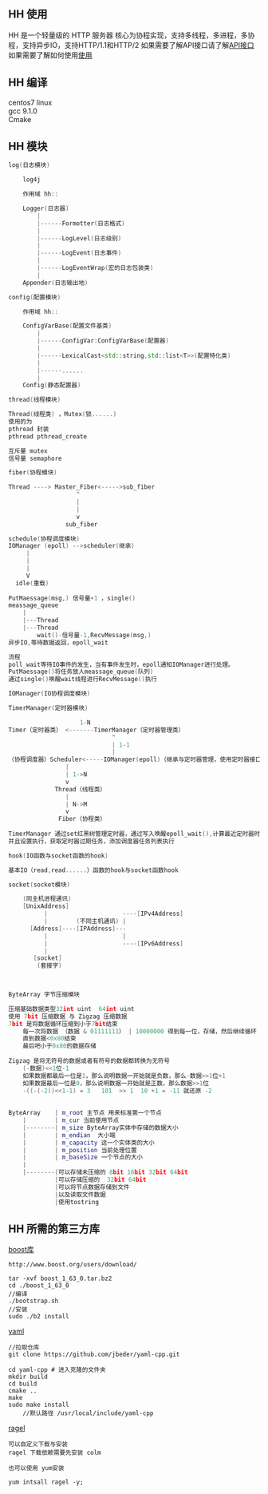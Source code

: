 ## HH 使用
HH 是一个轻量级的 HTTP 服务器
核心为协程实现，支持多线程，多进程，多协程，支持异步IO，支持HTTP/1.1和HTTP/2
如果需要了解API接口请了解[API接口](https://github.com/jk-zjz/HH/blob/master/API%E6%8E%A5%E5%8F%A3%E6%96%87%E6%A1%A3.md)  
如果需要了解如何使用[使用](https://github.com/jk-zjz/HH/blob/master/hh%E6%9C%8D%E5%8A%A1%E5%99%A8%E6%A1%86%E6%9E%B6.md)  
## HH 编译
centos7 linux  
gcc 9.1.0  
Cmake
## HH 模块
```c++
log(日志模块)

    log4j

    作用域 hh::

    Logger(日志器)
        |
        |------Formotter(日志格式)
        |
        |------LogLevel(日志级别)
        |
        |------LogEvent(日志事件)
        |
        |------LogEventWrap(宏的日志包装类)
        |
    Appender(日志输出地)
```

```c++
config(配置模块)

    作用域 hh::

    ConfigVarBase(配置文件基类)
        |
        |------ConfigVar:ConfigVarBase(配置器)
        |
        |------LexicalCast<std::string,std::list<T>>(配置特化类)
        |
        |------......
        |
    Config(静态配置器)
```

```c++
thread(线程模块)

Thread(线程类) ，Mutex(锁......)  
使用的为  
pthread 封装  
pthread pthread_create 

互斥量 mutex
信号量 semaphore
```

```c++
fiber(协程模块)

Thread ----> Master_Fiber<----->sub_fiber
                   ^
                   |
                   |
                   v
                sub_fiber
```

```c++
schedule(协程调度模块) 
IOManager (epoll) -->scheduler(继承)
     |
     |
     |
     V
  idle(重载)
  
PutMaessage(msg,) 信号量+1 ，single()
meassage_queue
    |
    |---Thread
    |---Thread
        wait()-信号量-1,RecvMessage(msg,)
异步IO,等待数据返回，epoll_wait

流程
poll_wait等待IO事件的发生，当有事件发生时，epoll通知IOManager进行处理。
PutMaessage()将任务放人meassage_queue(队列)
通过single()唤醒wait线程进行RecvMessage()执行

IOManager(IO协程调度模块)
```

```c++
TimerManager(定时器模块)

                    1-N
Timer（定时器类） <-------TimerManager（定时器管理类）
                             ^
                             | 1-1
                             |
（协程调度器）Scheduler<-----IOManager(epoll)（继承与定时器管理，使用定时器接口） 
                |
                | 1->N
                v
             Thread（线程类）
                |
                | N->M
                v
              Fiber（协程类） 
       
TimerManager 通过set红黑树管理定时器，通过写入唤醒epoll_wait(),计算最近定时器时间
并且设置执行，获取定时器过期任务，添加调度器任务列表执行
```

```c++
hook(IO函数与socket函数的hook)

基本IO（read,read......）函数的hook与socket函数hook
```

```c++
socket(socket模块)

    (同主机进程通讯)
    [UnixAddress]
          |                     ----[IPv4Address]
          |        (不同主机通讯) |
      [Address]----[IPAddress]---
          |                     |
          |                     ----[IPv6Address]
          |
       [socket]
        (套接字)   
        
```


```c++

ByteArray 字节压缩模块

压缩基础数据类型32int uint  64int uint
使用 7bit 压缩数据 与 Zigzag 压缩数据
7bit 是将数据循环压缩到小于7bit结束
    每一次将数据 （数据 & 01111111） | 10000000 得到每一位，存储，然后继续循环
    直到数据<0x80结束
    最后吧小于0x80的数据存储
    
Zigzag 是将无符号的数据或者有符号的数据都转换为无符号
    (-数据)<<1位-1
    如果数据都最后一位是1，那么说明数据一开始就是负数，那么-数据>>1位+1
    如果数据最后一位是0，那么说明数据一开始就是正数，那么数据>>1位
    -((-(-2))<<1-1) = 3   101  >> 1  10 +1 = -11 就还原 -2
            
            
ByteArray    | m_root 主节点 用来标准第一个节点
    |        | m_cur 当前使用节点
    |--------| m_size ByteArray实体中存储的数据大小
    |        | m_endian  大小端
    |        | m_capacity 这一个实体类的大小
    |        | m_position 当前处理位置
    |        | m_baseSize 一个节点的大小
    |       
    |--------|可以存储未压缩的 8bit 16bit 32bit 64bit
             |可以存储压缩的  32bit 64bit
             |可以将节点数据存储到文件
             |以及读取文件数据
             |使用tostring
```

## HH 所需的第三方库
[boost库](http://www.boost.org/users/download/)  
```
http://www.boost.org/users/download/

tar -xvf boost_1_63_0.tar.bz2
cd ./boost_1_63_0
//编译
./bootstrap.sh
//安装
sudo ./b2 install
```
[yaml](https://github.com/jbeder/yaml-cpp.git)  
```
//拉取仓库
git clone https://github.com/jbeder/yaml-cpp.git

cd yaml-cpp # 进入克隆的文件夹
mkdir build
cd build
cmake ..
make
sudo make install
    //默认路径 /usr/local/include/yaml-cpp
```
[ragel](https://www.colm.net/open-source/ragel/)
```
可以自定义下载与安装
ragel 下载依赖需要先安装 colm

也可以使用 yum安装

yum intsall ragel -y;

```

